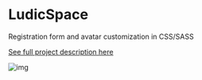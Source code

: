 # LudicSpace
 Registration form and avatar customization in CSS/SASS

[See full project description here](https://www.behance.net/gallery/151075787/Ludic-Space-UX-Front-end-Case-Study)

![img](https://mir-s3-cdn-cf.behance.net/project_modules/fs/cdf5d0151075787.6305a4b088c8b.gif)
